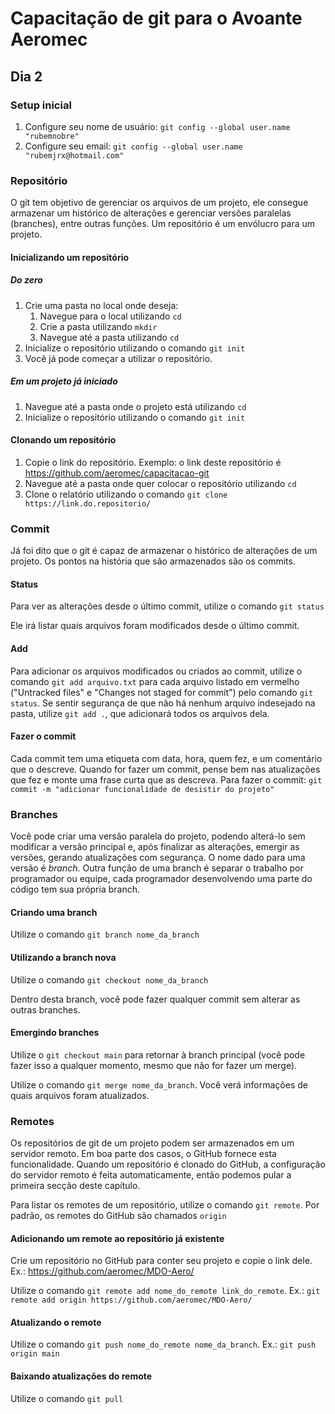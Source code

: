 # Capacitação de git para o Avoante Aeromec
## Dia 2
### Setup inicial
1. Configure seu nome de usuário: `git config --global user.name "rubemnobre"`
1. Configure seu email: `git config --global user.name "rubemjrx@hotmail.com"`

### Repositório
O git tem objetivo de gerenciar os arquivos de um projeto, ele consegue armazenar um histórico de alterações e gerenciar versões paralelas (branches), entre outras funções.
Um repositório é um envólucro para um projeto.

#### Inicializando um repositório
##### Do zero
1. Crie uma pasta no local onde deseja: 
    1. Navegue para o local utilizando `cd`
    1. Crie a pasta utilizando `mkdir`
    1. Navegue até a pasta utilizando `cd`
1. Inicialize o repositório utilizando o comando `git init`
1. Você já pode começar a utilizar o repositório.

##### Em um projeto já iniciado
1. Navegue até a pasta onde o projeto está utilizando `cd`
1. Inicialize o repositório utilizando o comando `git init`

#### Clonando um repositório
1. Copie o link do repositório. Exemplo: o link deste repositório é https://github.com/aeromec/capacitacao-git
1. Navegue até a pasta onde quer colocar o repositório utilizando `cd`
1. Clone o relatório utilizando o comando `git clone https://link.do.repositorio/`

### Commit
Já foi dito que o git é capaz de armazenar o histórico de alterações de um projeto. Os pontos na história que são armazenados são os commits.

#### Status
Para ver as alterações desde o último commit, utilize o comando `git status`

Ele irá listar quais arquivos foram modificados desde o último commit.

#### Add
Para adicionar os arquivos modificados ou criados ao commit, utilize o comando `git add arquivo.txt` para cada arquivo listado em vermelho ("Untracked files" e "Changes not staged for commit") pelo comando `git status`. Se sentir segurança de que não há nenhum arquivo indesejado na pasta, utilize `git add .`, que adicionará todos os arquivos dela.

#### Fazer o commit
Cada commit tem uma etiqueta com data, hora, quem fez, e um comentário que o descreve. Quando for fazer um commit, pense bem nas atualizações que fez e monte uma frase curta que as descreva.
Para fazer o commit: `git commit -m "adicionar funcionalidade de desistir do projeto"`

### Branches
Você pode criar uma versão paralela do projeto, podendo alterá-lo sem modificar a versão principal e, após finalizar as alterações, emergir as versões, gerando atualizações com segurança. O nome dado para uma versão é *branch*. Outra função de uma branch é separar o trabalho por programador ou equipe, cada programador desenvolvendo uma parte do código tem sua própria branch.

#### Criando uma branch
Utilize o comando `git branch nome_da_branch`
#### Utilizando a branch nova
Utilize o comando `git checkout nome_da_branch`

Dentro desta branch, você pode fazer qualquer commit sem alterar as outras branches.

#### Emergindo branches
Utilize o `git checkout main` para retornar à branch principal (você pode fazer isso a qualquer momento, mesmo que não for fazer um merge).

Utilize o comando `git merge nome_da_branch`. Você verá informações de quais arquivos foram atualizados.

### Remotes
Os repositórios de git de um projeto podem ser armazenados em um servidor remoto. Em boa parte dos casos, o GitHub fornece esta funcionalidade.
Quando um repositório é clonado do GitHub, a configuração do servidor remoto é feita automaticamente, então podemos pular a primeira secção deste capítulo.

Para listar os remotes de um repositório, utilize o comando `git remote`. Por padrão, os remotes do GitHub são chamados `origin`


#### Adicionando um remote ao repositório já existente
Crie um repositório no GitHub para conter seu projeto e copie o link dele. Ex.: https://github.com/aeromec/MDO-Aero/

Utilize o comando `git remote add nome_do_remote link_do_remote`. Ex.: `git remote add origin https://github.com/aeromec/MDO-Aero/`

#### Atualizando o remote
Utilize o comando `git push nome_do_remote nome_da_branch`. Ex.: `git push origin main`

#### Baixando atualizações do remote
Utilize o comando `git pull`